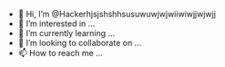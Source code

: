 - 👋 Hi, I’m @Hackerhjsjshshhsusuwuwjwjwiiwiwjjwjwjj
- 👀 I’m interested in ...
- 🌱 I’m currently learning ...
- 💞️ I’m looking to collaborate on ...
- 📫 How to reach me ...

<!---
Hackerhjsjshshhsusuwuwjwjwiiwiwjjwjwjj/Hackerhjsjshshhsusuwuwjwjwiiwiwjjwjwjj is a ✨ special ✨ repository because its `README.md` (this file) appears on your GitHub profile.
You can click the Preview link to take a look at your changes.
--->
